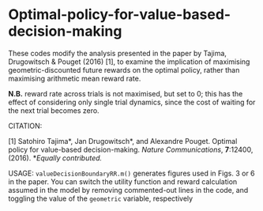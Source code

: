 # Optimal-policy-for-value-based-decision-making

These codes modify the analysis presented in the paper by Tajima, Drugowitsch & Pouget (2016) [1], to examine the implication of maximising geometric-discounted future rewards on the optimal policy, rather than maximising arithmetic mean reward rate.

**N.B.** reward rate across trials is not maximised, but set to 0; this has the effect of considering only single trial dynamics, since the cost of waiting for the next trial becomes zero. 


CITATION:

[1] Satohiro Tajima*, Jan Drugowitsch*, and Alexandre Pouget.
Optimal policy for value-based decision-making. 
*Nature Communications*, **7**:12400, (2016). 
**Equally contributed.*


USAGE:
`valueDecisionBoundaryRR.m()` generates figures used in Figs. 3 or 6 in the paper.  You can switch the utility function and reward calculation assumed in the model by removing commented-out lines in the code, and toggling the value of the `geometric` variable, respectively 
